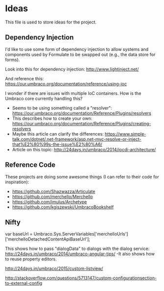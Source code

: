 # Ideas
This file is used to store ideas for the project.

## Dependency Injection
I'd like to use some form of dependency injection to allow systems and components used by Formulate to be swapped out (e.g., the data store for forms).

Look into this for dependency injection: http://www.lightinject.net/

And reference this: https://our.umbraco.org/documentation/reference/using-ioc

I wonder if there are issues with multiple IoC containers. How is the Umbraco core currently handling this?
* Seems to be using something called a "resolver": https://our.umbraco.org/documentation/Reference/Plugins/resolvers
* This describes how to create your own: https://our.umbraco.org/documentation/Reference/Plugins/creating-resolvers
* Maybe this article can clarify the differences: https://www.simple-talk.com/dotnet/.net-framework/asp.net-mvc-resolve-or-inject-that%E2%80%99s-the-issue%E2%80%A6/
* Article on this topic: http://24days.in/umbraco/2014/iocdi-architecture/

## Reference Code
These projects are doing some awesome things (I can refer to their code for inspiration):
* https://github.com/Shazwazza/Articulate
* https://github.com/merchello/Merchello
* https://github.com/imulus/Archetype
* https://github.com/kgiszewski/UmbracoBookshelf

## Nifty
var baseUrl = Umbraco.Sys.ServerVariables['merchelloUrls']['merchelloDetachedContentApiBaseUrl'];

This shows how to pass "dialogData" to dialogs with the dialog service: http://24days.in/umbraco/2014/umbraco-angular-tips/
-It also shows how to reuse property editors.

http://24days.in/umbraco/2015/custom-listview/

http://stackoverflow.com/questions/5713147/custom-configurationsection-to-external-config